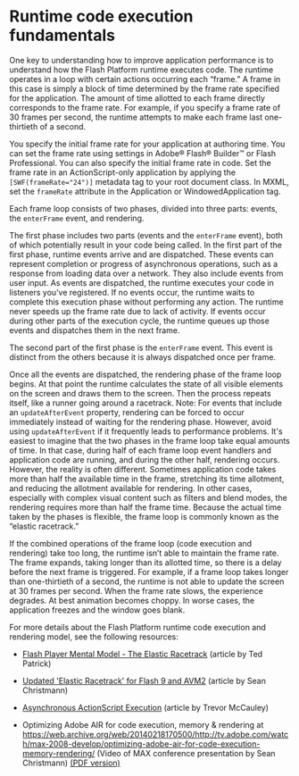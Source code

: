 # Runtime code execution fundamentals

One key to understanding how to improve application performance is to understand
how the Flash Platform runtime executes code. The runtime operates in a loop
with certain actions occurring each “frame.” A frame in this case is simply a
block of time determined by the frame rate specified for the application. The
amount of time allotted to each frame directly corresponds to the frame rate.
For example, if you specify a frame rate of 30 frames per second, the runtime
attempts to make each frame last one-thirtieth of a second.

You specify the initial frame rate for your application at authoring time. You
can set the frame rate using settings in Adobe® Flash® Builder™ or Flash
Professional. You can also specify the initial frame rate in code. Set the frame
rate in an ActionScript-only application by applying the `[SWF(frameRate="24")]`
metadata tag to your root document class. In MXML, set the `frameRate` attribute
in the Application or WindowedApplication tag.

Each frame loop consists of two phases, divided into three parts: events, the
`enterFrame` event, and rendering.

The first phase includes two parts (events and the `enterFrame` event), both of
which potentially result in your code being called. In the first part of the
first phase, runtime events arrive and are dispatched. These events can
represent completion or progress of asynchronous operations, such as a response
from loading data over a network. They also include events from user input. As
events are dispatched, the runtime executes your code in listeners you’ve
registered. If no events occur, the runtime waits to complete this execution
phase without performing any action. The runtime never speeds up the frame rate
due to lack of activity. If events occur during other parts of the execution
cycle, the runtime queues up those events and dispatches them in the next frame.

The second part of the first phase is the `enterFrame` event. This event is
distinct from the others because it is always dispatched once per frame.

Once all the events are dispatched, the rendering phase of the frame loop
begins. At that point the runtime calculates the state of all visible elements
on the screen and draws them to the screen. Then the process repeats itself,
like a runner going around a racetrack. Note: For events that include an
`updateAfterEvent` property, rendering can be forced to occur immediately
instead of waiting for the rendering phase. However, avoid using
`updateAfterEvent` if it frequently leads to performance problems. It's easiest
to imagine that the two phases in the frame loop take equal amounts of time. In
that case, during half of each frame loop event handlers and application code
are running, and during the other half, rendering occurs. However, the reality
is often different. Sometimes application code takes more than half the
available time in the frame, stretching its time allotment, and reducing the
allotment available for rendering. In other cases, especially with complex
visual content such as filters and blend modes, the rendering requires more than
half the frame time. Because the actual time taken by the phases is flexible,
the frame loop is commonly known as the “elastic racetrack.”

If the combined operations of the frame loop (code execution and rendering) take
too long, the runtime isn’t able to maintain the frame rate. The frame expands,
taking longer than its allotted time, so there is a delay before the next frame
is triggered. For example, if a frame loop takes longer than one-thirtieth of a
second, the runtime is not able to update the screen at 30 frames per second.
When the frame rate slows, the experience degrades. At best animation becomes
choppy. In worse cases, the application freezes and the window goes blank.

For more details about the Flash Platform runtime code execution and rendering
model, see the following resources:

- [Flash Player Mental Model - The Elastic Racetrack](https://web.archive.org/web/20140316000435/http://tedpatrick.com/2005/07/19/flash-player-mental-model-the-elastic-racetrack/)
  (article by Ted Patrick)

- [Updated 'Elastic Racetrack' for Flash 9 and AVM2](https://web.archive.org/web/20230321111648/https://www.craftymind.com/updated-elastic-racetrack-for-flash-9-and-avm2/)
  (article by Sean Christmann)

- [Asynchronous ActionScript Execution](https://web.archive.org/web/20120509020649/http://www.senocular.com/flash/tutorials/asyncoperations/)
  (article by Trevor McCauley)

- Optimizing Adobe AIR for code execution, memory & rendering at
  <https://web.archive.org/web/20140218170500/http://tv.adobe.com/watch/max-2008-develop/optimizing-adobe-air-for-code-execution-memory-rendering/>
  (Video of MAX conference presentation by Sean Christmann)
  [(PDF version)](https://web.archive.org/web/20220121181111/http://www.craftymind.com/wordpress/wp-content/uploads/2008/11/sean_christmann_optimizing_air_final.pdf)
